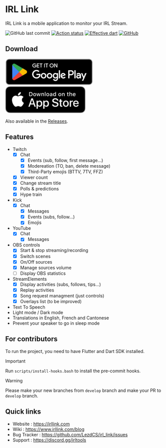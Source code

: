 # IRL Link

IRL Link is a mobile application to monitor your IRL Stream.

![GitHub last commit](https://img.shields.io/github/last-commit/lezdcs/irl_link)
[![Action status](https://img.shields.io/github/actions/workflow/status/lezdcs/irl_link/main.yml?branch=master)](https://github.com/LezdCS/irl-link/actions)
[![Effective dart](https://img.shields.io/badge/style-effective%20dart-%230879ba)](https://dart.dev/guides/language/effective-dart)
[![GitHub](https://img.shields.io/github/license/lezdcs/irl_link?color=%238442f5)](https://choosealicense.com/licenses/gpl-3.0/)

## Download
<a href='https://play.google.com/store/apps/details?id=dev.lezd.www.irllink&pcampaignid=pcampaignidMKT-Other-global-all-co-prtnr-py-PartBadge-Mar2515-1'><img alt='Get it on Google Play' height="85" src='./lib/assets/google-play-badge.png'/></a>
<a href="https://apps.apple.com/app/id6447156883"><img alt='Download on the App Store' height="85" src="./lib/assets/apple-download.svg"></a>

Also available in the [Releases](https://github.com/LezdCS/irl_link/releases).
<br />

## Features

- Twitch
  - [x] Chat
    - [x] Events (sub, follow, first message...)
    - [x] Modereation (TO, ban, delete message)
    - [x] Third-Party emojis (BTTV, 7TV, FFZ)
  - [x] Viewer count
  - [x] Change stream title
  - [x] Polls & predictions
  - [x] Hype train
- Kick
  - [x] Chat
    - [x] Messages
    - [x] Events (subs, follow...)
    - [x] Emojis
- YouTube
  - [x] Chat
    - [x] Messages
- OBS controls
  - [x] Start & stop streaming/recording
  - [x] Switch scenes
  - [x] On/Off sources
  - [x] Manage sources volume
  - [ ] Display OBS statistics
- StreamElements
  - [x] Display activities (subs, follows, tips...)
  - [x] Replay activities
  - [x] Song request managment (just controls)
  - [x] Overlays list (to be improved)
- Text To Speech
- Light mode / Dark mode
- Translations in English, French and Cantonese
- Prevent your speaker to go in sleep mode

## For contributors
To run the project, you need to have Flutter and Dart SDK installed.

> [!IMPORTANT]
> Run `scripts/install-hooks.bash` to install the pre-commit hooks.

> [!WARNING]
> Please make your new branches from `develop` branch and make your PR to `develop` branch.

## Quick links
- Website : https://irllink.com
- Wiki : https://www.irllink.com/blog
- Bug Tracker : https://github.com/LezdCS/irl_link/issues
- Support : https://discord.gg/irltools